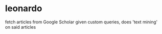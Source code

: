 # leonardo
fetch articles from Google Scholar given custom queries, does 'text mining' on said articles
